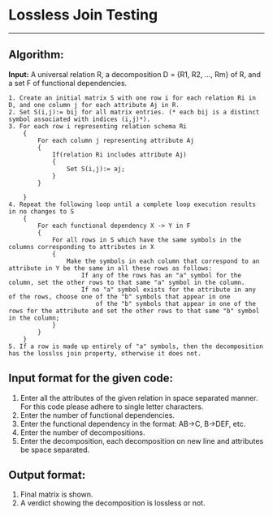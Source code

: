 # Lossless Join Testing

----

## Algorithm:

**Input:** A universal relation R, a decomposition D = {R1, R2, ..., Rm} of R, 
and a set F of functional dependencies.

    1. Create an initial matrix S with one row i for each relation Ri in D, and one column j for each attribute Aj in R.
    2. Set S(i,j):= bij for all matrix entries. (* each bij is a distinct symbol associated with indices (i,j)*).
    3. For each row i representing relation schema Ri
        {
            For each column j representing attribute Aj
            {
                If(relation Ri includes attribute Aj)
                {
                    Set S(i,j):= aj;
                }
            }

        }
    4. Repeat the following loop until a complete loop execution results in no changes to S
        {
            For each functional dependency X -> Y in F
            {
                For all rows in S which have the same symbols in the columns corresponding to attributes in X
                {
                    Make the symbols in each column that correspond to an attribute in Y be the same in all these rows as follows:
                        If any of the rows has an "a" symbol for the column, set the other rows to that same "a" symbol in the column.
                        If no "a" symbol exists for the attribute in any of the rows, choose one of the "b" symbols that appear in one
                            of the "b" symbols that appear in one of the rows for the attribute and set the other rows to that same "b" symbol in the column;
                }
            }
        }
    5. If a row is made up entirely of "a" symbols, then the decomposition has the losslss join property, otherwise it does not.

## Input format for the given code:
1. Enter all the attributes of the given relation in space separated manner. For this code please adhere to single letter characters.
2. Enter the number of functional dependencies.
3. Enter the functional dependency in the format: AB->C, B->DEF, etc.
4. Enter the number of decompositions.
5. Enter the decomposition, each decomposition on new line and attributes be space separated.


## Output format:
1. Final matrix is shown.
2. A verdict showing the decomposition is lossless or not.

